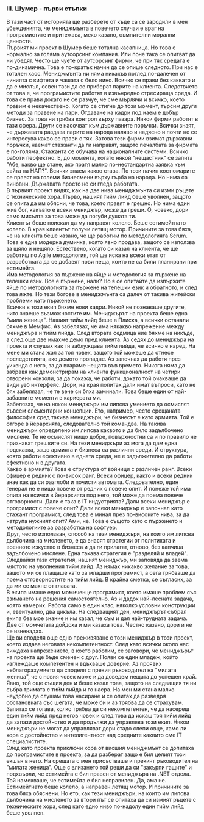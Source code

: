### III. Шумер - първи стъпки
В тази част от историята ще разберете от къде са се зародили в мен убежденията, че мениджмънта в повечето случаи е враг на програмистите и притежава, меко казано, съмнителни морални ценности.  
Първият ми проект в Шумер беше тотална касапница. Но това е нормално за голяма аутсорсинг компания. Или поне така се опитват да ни убедят. Често ще чуете от аутсорсинг фирми, че при тях средата е по-динамичнa. Това е по-кратък начин да се опише следното. При нас е тотален хаос. Mениджмънта ни няма никакъв поглед по-далечен от чинията с кифтета и чашата с бело вино. Всичко се прави без каквато и да е мислъл, освен тази да се приберат парите на клиента. Следствието от това е, че програмистите работят в извънредно стресираща среда. И това се прави докато не се разчуе, че сме мърлячи и всичко, което правим е некачествено. Когато се стигне до този момент, търсим други методи за правене на пари. Отдаване на кадри под наем е добър бизнес. За това ни трябва контрол върху пазара. Някои фирми работят в тази сфера. Други се насочват към държавните поръчки. Всички знаят, че държавата раздава парите на народа наляво и надясно и почти не се интересува какво се прави с тях. Затова тези фирми взимат държавни поръчки, наемат стажанти да ги направят, защото печалбата за фирмата е по-голяма. Стажанта се обучава на националните системи. Всичко работи перфектно. Е, до момента, когато някой "нещастник" се запита "Абе, какво ще стане, ако пратя малко по-нестандартна заявка към сайта на НАП?". Всички знаем какво става. По този начин костюмарите се правят на големи бизнесмени върху гърба на народа. Но нима са виновни. Държавата просто не си гледа работата.  
В първият проект видях, как на две нива мениджмънта си изми ръцете с техническите хора. Първо, нашият тийм лийд беше уволнен, защото се опита да им обясни, че това, което правят е грешно. Но нима един жив бог, какъвто е всеки мениджър, може да греши. О, човеко, дори само мисълта за това може да погуби душата ти.  
Клиентът беше поискал да му направят колело. Беше естимейтнато колело. В края клиентът получи летящ мотор. Причините за това бяха, че на клиента беше казано, че ще работим по методологията Scrum. Това е една модерна думичка, която явно продава, защото се използва за щяло и нещяло. Естествено, когато си казал на клиента, че ще работиш по Agile методология, той ще иска на всеки етап от разработката да се добавят нови неща, които не са били планирани при естимейта.  
Има методология за пържене на яйце и методология за пържене на телешки език. Все е пържене, нали? Но я се опитайте да изпържите яйце по методологията за пържене на телешки език и обратното, и след това яжте. Но тези богове в мениджмънта са далеч от такива житейски проблеми като пърженето.  
Всички в този екип бяхме нови кадри. Никой не познаваше другите, нито знаеше възможностите им. Мениджърът на проекта беше една "мила женица". Нашият тийм лийд беше в Плиска, а всички останали бяхме в Мемфис. Аз забелязах, че има някакво напрежение между мениджъра и тийм лийда. След втората седмица ние бяхме на никъде, а след още две имахме демо пред клиента. Аз седях до мениджъра на проекта и слушах как тя заблуждава тийм лийда, че всичко е наред. На мене ми стана жал за тоя човек, защото той можеше да отнесе последствията, ако демото пропадне. Аз започнах да работя през уикенда с него, за да вкараме нещата във времето. Никога няма да забравя как демонстрирам на клиента функционалност на четири отворени конзоли, за да покажа, че работи, докато той очакваше да види уеб интерфейс. Дори, на края попитах дали имат въпроси, като не бях забелязал, че те вече си бяха заминали. Това беше един от най-забавните моменти в кариерата ми.  
Забелязах, че на някои мениджъри им липсва умението да осмислят съвсем елементарни концепции. Ето, например, често срещаната философия сред такива мениджъри, че бизнесът е като армията. Той е отгоре в йерархията, следователно той командва. На такива мениджъри определено им липсва каквото и да било задълбочено мислене. Те не осмислят нищо добре, повърхностни са и по правило не признават грешките си. На тези мениджъри аз мога да дам една подсказка, защо армията и бизнеса са различни среди. И структура, която работи ефективно в едната среда, не е задължително да работи ефективно и в другата.  
Какво е армията? Това е структура от войници с различен ранг. Всеки офицер е редник с по-висок ранг. Всеки офицер, както и всеки редник знае как да си разглоби и почисти автомата. Следователно, един генерал не е нищо повече от редник с повече опит. И понеже той има опита на всички в йерархията под него, той може да поема повече отговорности. Дали е така в IT индустрията? Дали всеки мениджър е програмист с повече опит? Дали всеки мениджър е започнал като стажант програмист, след това е минал през по-високите нива, за да натрупа нужният опит? Ами, не. Това е същото като с пърженето и методологиите за разработка на софтуер.  
Друг, често използван, способ на тези мениджъри, на които им липсва дълбочина на мисленето, е да внасят стратегии от политиката и военното изкуство в бизнеса и да ги прилагат, отново, без капчица задълбочено мислене. Една такава стратегия е "разделяй и владей". Следвайки тази стратегия, нашият мениджър, ми заповяда да заема мястото на уволнения тийм лийд. Аз нямах никакво желание за това, защото ми се плащаше като за младши програмист, а сега трябваше да поема отговорностите на тийм лийд. В крайна сметка, се съгласих, за да ми се махне от главата.  
В екипа имаше едно момиченце програмист, което имаше проблем със взимането на решения самостоятелно. Аз и дадох най-лесната задача, която намерих. Работа само в един клас, няколко условни конструкции и, евентуално, два цикъла. На следващият ден, мениджърът събрал екипа без мое знание и им казал, че съм и дал най-трудната задача. Две от момчетата дойдоха и ми казаха това. Честно казано, дори и не се изненадах.  
Ще ви споделя още едно преживяване с този мениджър в този проект, което издава неговата некомпетентност. След като всички около нас виждаха напрежението, в което работим, се заговори, че мениджърът на проекта ще бъде сменен с друг. Появи се един младеж, който изглеждаше компетентен и вдъхваше доверие. Аз проявих неблагоразумието да споделя с прекия ръководител на "милата женица", че с новия човек може и да доведем нещата до успешен край. Явно, той още същия ден и беше казал това, защото на следващия тя ни събра тримата с тийм лийда и го насра. На мен ми стана малко неудобно да слушам това насиране и се опитах да разведря обстановката със шегата, че може би и аз трябва да се страхувам. Запитах се тогава, колко трябва да си некомпетентен, че да насереш един тийм лийд пред негов човек и след това да искаш тоя тийм лийд да запази достойнство и да продължи да управлява този екип. Някои мениджъри не могат да управляват дори стадо слепи овце, камо ли хора с достойнство и интелигентност над средните каквито сме IT специалистите.  
След като проекта приключи хора от висшия мениджмънт се допитаха до програмистите в проекта, за да разберат защо е бил целият този екшън в него. На срещата с мен присъстваше и прекият ръководител на "милата женица". Още с влизането той реши да си "закърпи гащите" и подхвърли, че естимейта е бил правен от мениджъра на .NET отдела. Той намекваше, че естимейта е бил неправилен. Да, ама не. Естимейтнато беше колело, а направен летящ мотор. И причините за това бяха обяснени. Но ето, как тези мениджъри, на които им липсва дълбочина на мисленето за втори път се опитаха да си измият ръцете с техническите хора, след като едно ниво по-надолу един тийм лийд беше уволнен.  
